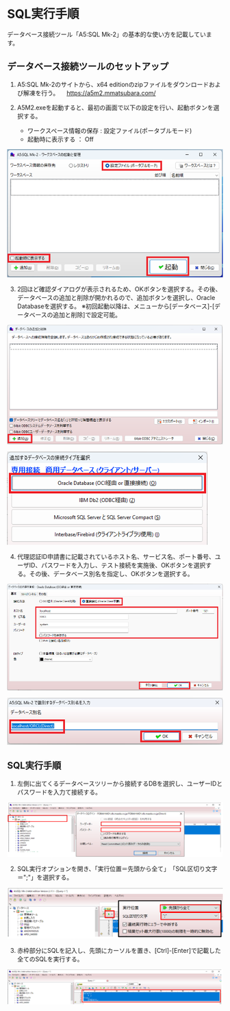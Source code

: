 # SQL実行手順

データベース接続ツール「A5:SQL Mk-2」の基本的な使い方を記載しています。

## データベース接続ツールのセットアップ

1. A5:SQL Mk-2のサイトから、x64 editionのzipファイルをダウンロードおよび解凍を行う。
　https://a5m2.mmatsubara.com/

2. A5M2.exeを起動すると、最初の画面で以下の設定を行い、起動ボタンを選択する。
   - ワークスペース情報の保存 : 設定ファイル(ポータブルモード)
   - 起動時に表示する ： Off

![alt text](https://raw.githubusercontent.com/atoji0/outsystem_dev/main/wiki/image/SQL実行手順/image.png)

3. 2回ほど確認ダイアログが表示されるため、OKボタンを選択する。その後、データベースの追加と削除が開かれるので、追加ボタンを選択し、Oracle Databaseを選択する。
※初回起動以降は、メニューから[データベース]-[データベースの追加と削除]で設定可能。

![alt text](https://raw.githubusercontent.com/atoji0/outsystem_dev/main/wiki/image/SQL実行手順/image-1.png)

![alt text](https://raw.githubusercontent.com/atoji0/outsystem_dev/main/wiki/image/SQL実行手順/image-2.png)

4. 代理認証ID申請書に記載されているホスト名、サービス名、ポート番号、ユーザID、パスワードを入力し、テスト接続を実施後、OKボタンを選択する。その後、データベース別名を指定し、OKボタンを選択する。

![alt text](https://raw.githubusercontent.com/atoji0/outsystem_dev/main/wiki/image/SQL実行手順/image-3.png)

![alt text](https://raw.githubusercontent.com/atoji0/outsystem_dev/main/wiki/image/SQL実行手順/image-4.png)

## SQL実行手順

1. 左側に出てくるデータベースツリーから接続するDBを選択し、ユーザーIDとパスワードを入力て接続する。

![alt text](https://raw.githubusercontent.com/atoji0/outsystem_dev/main/wiki/image/SQL実行手順/image-5.png)

2. SQL実行オプションを開き、「実行位置＝先頭から全て」　「SQL区切り文字＝";"」を選択する。

![alt text](https://raw.githubusercontent.com/atoji0/outsystem_dev/main/wiki/image/SQL実行手順/image-6.png)

3. 赤枠部分にSQLを記入し、先頭にカーソルを置き、[Ctrl]-[Enter]で記載した全てのSQLを実行する。

![alt text](https://raw.githubusercontent.com/atoji0/outsystem_dev/main/wiki/image/SQL実行手順/image-7.png)